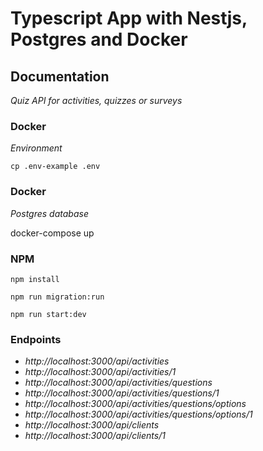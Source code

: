 # Typescript App with Nestjs, Postgres and Docker

## Documentation
*Quiz API for activities, quizzes or surveys*
### Docker
*Environment*

``cp .env-example .env``

### Docker
*Postgres database*

docker-compose up

### NPM

``npm install``

``npm run migration:run ``

``npm run start:dev ``

### Endpoints

* *http://localhost:3000/api/activities*
* *http://localhost:3000/api/activities/1*
* *http://localhost:3000/api/activities/questions*
* *http://localhost:3000/api/activities/questions/1*
* *http://localhost:3000/api/activities/questions/options*
* *http://localhost:3000/api/activities/questions/options/1*
* *http://localhost:3000/api/clients*
* *http://localhost:3000/api/clients/1*